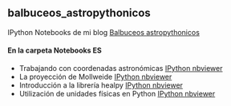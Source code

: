 ## balbuceos_astropythonicos
IPython Notebooks de mi blog [Balbuceos astropythonicos](http://balbuceosastropy.blogspot.com.es/)

#### En la carpeta Notebooks ES
- Trabajando con coordenadas astronómicas [IPython nbviewer](http://nbviewer.ipython.org/github/queru49/balbuceos_astropythonicos/blob/master/Notebooks%20ES/B1_Coordenadas.ipynb)
- La proyección de Mollweide [IPython nbviewer](http://nbviewer.ipython.org/github/queru49/balbuceos_astropythonicos/blob/master/Notebooks_ES/B2_Mollweide.ipynb)
- Introducción a la librería healpy [IPython nbviewer](http://nbviewer.ipython.org/github/queru49/balbuceos_astropythonicos/blob/master/Notebooks_ES/B3_healpy.ipynb)
- Utilización de unidades físicas en Python [IPython nbviewer](http://nbviewer.ipython.org/github/queru49/balbuceos_astropythonicos/blob/master/Notebooks_ES/B4_unidades_f%C3%ADsicas.ipynb)
